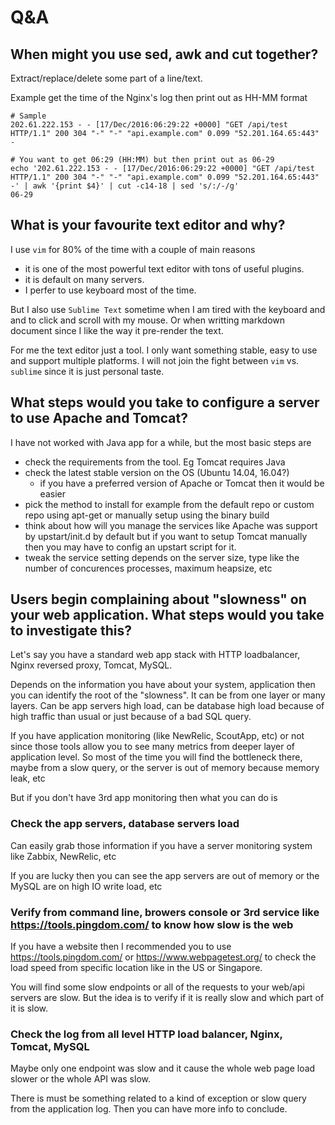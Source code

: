 # Q&A

## When might you use sed, awk and cut together?

Extract/replace/delete some part of a line/text.

Example get the time of the Nginx's log then print out as HH-MM format 

```
# Sample
202.61.222.153 - - [17/Dec/2016:06:29:22 +0000] "GET /api/test HTTP/1.1" 200 304 "-" "-" "api.example.com" 0.099 "52.201.164.65:443" -

# You want to get 06:29 (HH:MM) but then print out as 06-29
echo '202.61.222.153 - - [17/Dec/2016:06:29:22 +0000] "GET /api/test HTTP/1.1" 200 304 "-" "-" "api.example.com" 0.099 "52.201.164.65:443" -' | awk '{print $4}' | cut -c14-18 | sed 's/:/-/g'
06-29
```

## What is your favourite text editor and why?

I use `vim` for 80% of the time with a couple of main reasons

- it is one of the most powerful text editor with tons of useful plugins.
- it is default on many servers.
- I perfer to use keyboard most of the time.

But I also use `Sublime Text` sometime when I am tired with the keyboard and and to click and scroll with my mouse. Or when writting markdown document since I like the way it pre-render the text.

For me the text editor just a tool. I only want something stable, easy to use and support multiple platforms. I will not join the fight between `vim` vs. `sublime` since it is just personal taste.

## What steps would you take to configure a server to use Apache and Tomcat?

I have not worked with Java app for a while, but the most basic steps are

- check the requirements from the tool. Eg Tomcat requires Java
- check the latest stable version on the OS (Ubuntu 14.04, 16.04?)
    - if you have a preferred version of Apache or Tomcat then it would be easier
- pick the method to install for example from the default repo or custom repo using apt-get or manually setup using the binary build
- think about how will you manage the services like Apache was support by upstart/init.d by default but if you want to setup Tomcat manually then you may have to config an upstart script for it.
- tweak the service setting depends on the server size, type like the number of concurences processes, maximum heapsize, etc

## Users begin complaining about "slowness" on your web application. What steps would you take to investigate this?

Let's say you have a standard web app stack with HTTP loadbalancer, Nginx reversed proxy, Tomcat, MySQL.

Depends on the information you have about your system, application then you can identify the root of the "slowness". It can be from one layer or many layers. Can be app servers high load, can be database high load because of high traffic than usual or just because of a bad SQL query. 

If you have application monitoring (like NewRelic, ScoutApp, etc) or not since those tools allow you to see many metrics from deeper layer of application level. So most of the time you will find the bottleneck there, maybe from a slow query, or the server is out of memory because memory leak, etc

But if you don't have 3rd app monitoring then what you can do is

### Check the app servers, database servers load

Can easily grab those information if you have a server monitoring system like Zabbix, NewRelic, etc 

If you are lucky then you can see the app servers are out of memory or the MySQL are on high IO write load, etc

### Verify from command line, browers console or 3rd service like https://tools.pingdom.com/ to know how slow is the web

If you have a website then I recommended you to use https://tools.pingdom.com/ or https://www.webpagetest.org/ to check the load speed from specific location like in the US or Singapore.

You will find some slow endpoints or all of the requests to your web/api servers are slow. But the idea is to verify if it is really slow and which part of it is slow.

### Check the log from all level HTTP load balancer, Nginx, Tomcat, MySQL

Maybe only one endpoint was slow and it cause the whole web page load slower or the whole API was slow.

There is must be something related to a kind of exception or slow query from the application log. Then you can have more info to conclude.

